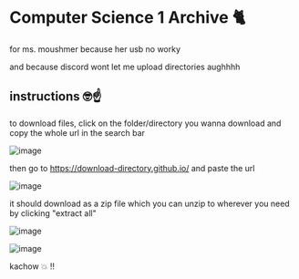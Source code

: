 # Computer Science 1 Archive 🐈

for ms. moushmer because her usb no worky

and because discord wont let me upload directories aughhhh


## instructions 🤓☝️

to download files, click on the folder/directory you wanna download and copy the whole url in the search bar

![image](https://github.com/user-attachments/assets/fc2fd31a-4676-4e96-9afb-5369886dc401)





then go to https://download-directory.github.io/ and paste the url

![image](https://github.com/user-attachments/assets/a997df8e-06a2-4131-bbfe-f3f6196bf55a)





it should download as a zip file which you can unzip to wherever you need by clicking "extract all"

![image](https://github.com/user-attachments/assets/013d8f2a-739d-41fa-9c44-f1c6aea7e911)


![image](https://github.com/user-attachments/assets/41bcfb88-0168-40bf-b2c4-8345def78980)





kachow 💥
!!
